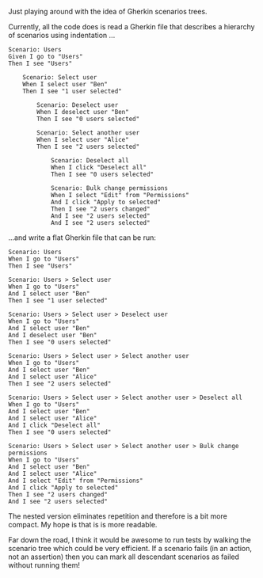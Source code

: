 Just playing around with the idea of Gherkin scenarios trees.

Currently, all the code does is read a Gherkin file that describes a hierarchy of scenarios using indentation ...


	Scenario: Users
	Given I go to "Users"
	Then I see "Users"

	    Scenario: Select user
	    When I select user "Ben"
	    Then I see "1 user selected"
    
	        Scenario: Deselect user
	        When I deselect user "Ben"
	        Then I see "0 users selected"
        
	        Scenario: Select another user
	        When I select user "Alice"
	        Then I see "2 users selected"
        
	            Scenario: Deselect all
	            When I click "Deselect all"
	            Then I see "0 users selected"
            
	            Scenario: Bulk change permissions
	            When I select "Edit" from "Permissions"
	            And I click "Apply to selected"
	            Then I see "2 users changed"
	            And I see "2 users selected"
                And I see "2 users selected"


...and write a flat Gherkin file that can be run:

    Scenario: Users
    When I go to "Users"
    Then I see "Users"

    Scenario: Users > Select user
    When I go to "Users"
    And I select user "Ben"
    Then I see "1 user selected"

    Scenario: Users > Select user > Deselect user
    When I go to "Users"
    And I select user "Ben"
    And I deselect user "Ben"
    Then I see "0 users selected"

    Scenario: Users > Select user > Select another user
    When I go to "Users"
    And I select user "Ben"
    And I select user "Alice"
    Then I see "2 users selected"

    Scenario: Users > Select user > Select another user > Deselect all
    When I go to "Users"
    And I select user "Ben"
    And I select user "Alice"
    And I click "Deselect all"
    Then I see "0 users selected"

    Scenario: Users > Select user > Select another user > Bulk change permissions
    When I go to "Users"
    And I select user "Ben"
    And I select user "Alice"
    And I select "Edit" from "Permissions"
    And I click "Apply to selected"
    Then I see "2 users changed"
    And I see "2 users selected"

 The nested version eliminates repetition and therefore is a bit more compact. My hope is that is is more readable.
 
 Far down the road, I think it would be awesome to run tests by walking the scenario tree which could be very efficient. If a scenario fails (in an action, not an assertion) then you can mark all descendant scenarios as failed without running them!
